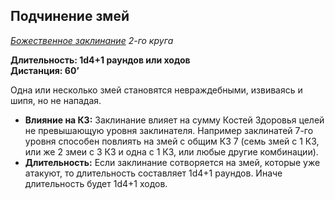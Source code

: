 ## Подчинение змей

*[Божественное заклинание](../divine.md) 2-го круга*

**Длительность: 1d4+1 раундов или ходов**<br>
**Дистанция: 60’**

Одна или несколько змей становятся невраждебными, извиваясь и шипя, но не нападая.

- **Влияние на КЗ:** Заклинание влияет на сумму Костей Здоровья целей не превышающую уровня заклинателя. Например заклинатей 7-го уровня способен повлиять на змей с общим КЗ 7 (семь змей с 1 КЗ, или же 2 змеи с 3 КЗ и одна с 1 КЗ, или любые другие комбинации).
- **Длительность:** Если заклинание сотворяется на змей, которые уже атакуют, то длительность составляет 1d4+1 раундов. Иначе длительность будет 1d4+1 ходов.